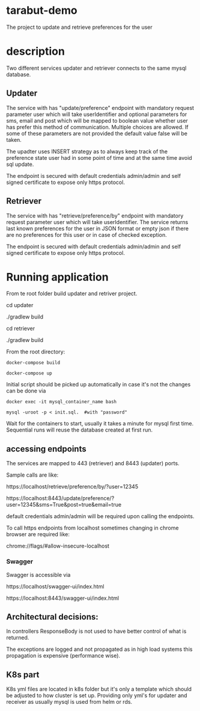 # tarabut-demo

The project to update and retrieve preferences for the user

# description

Two different services updater and retriever connects to the same mysql database.

## Updater

The service with has "update/preference" endpoint with mandatory request parameter user which will take userIdentifier and optional parameters for sms, email and post which will be mapped to boolean value whether user has prefer this method of communication. Multiple choices are allowed. If some of these parameters are not provided the default value false will be taken.

The upadter uses INSERT strategy as to always keep track of the preference state user had in some point of time and at the same time avoid sql update.

The endpoint is secured with default credentials admin/admin and self signed certificate to expose only https protocol.

## Retriever

The service with has "retrieve/preference/by" endpoint with mandatory request parameter user which will take userIdentifier.
The service returns last known preferences for the user in JSON format or empty json if there are no preferences for this user or in case of checked exception.

The endpoint is secured with default credentials admin/admin and self signed certificate to expose only https protocol.

# Running application

From te root folder build updater and retriver project. 

cd updater 

./gradlew build

cd retriever 

./gradlew build

From the root directory:

	docker-compose build

	docker-compose up

Initial script should be picked up automatically in case it's not the changes can be done via

	docker exec -it mysql_container_name bash
  
	mysql -uroot -p < init.sql.  #with "password"
	
Wait for the containers to start, usually it takes a minute for mysql first time. Sequential runs will reuse the database created at first run.

## accessing endpoints
The services are mapped to 443 (retriever) and 8443 (updater) ports.

Sample calls are like:

https://localhost/retrieve/preference/by/?user=12345

https://localhost:8443/update/preference/?user=12345&sms=True&post=true&email=true

default credentials admin/admin will be required upon calling the endpoints. 

To call https endpoints from localhost sometimes changing in chrome browser are required like:

chrome://flags/#allow-insecure-localhost

### Swagger

Swagger is accessible via

https://localhost/swagger-ui/index.html

https://localhost:8443/swagger-ui/index.html

## Architectural decisions:

In controllers ResponseBody is not used to have better control of what is returned.

The exceptions are logged and not propagated as in high load systems this propagation is expensive (performance wise).

## K8s part

K8s yml files are located in k8s folder but it's only a template which should be adjusted to how cluster is set up. Providing only yml's for updater and receiver as usually mysql is used from helm or rds.
